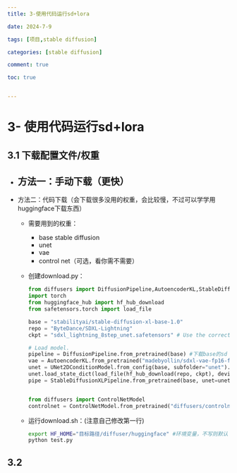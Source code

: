 ```yaml
---
title: 3-使用代码运行sd+lora

date: 2024-7-9

tags: [项目,stable diffusion]

categories: [stable diffusion]

comment: true

toc: true


---
```


#
<!--more-->



# 3- 使用代码运行sd+lora



## 3.1 下载配置文件/权重

- 方法一：手动下载（更快）
  - 

- 方法二：代码下载（会下载很多没用的权重，会比较慢，不过可以学学用huggingface下载东西）
  - 需要用到的权重：
    - base stable diffusion
    - unet
    - vae
    - control net（可选，看你需不需要）

  

  - 创建download.py：

    ```python
    from diffusers import DiffusionPipeline,AutoencoderKL,StableDiffusionXLPipeline, UNet2DConditionModel
    import torch
    from huggingface_hub import hf_hub_download
    from safetensors.torch import load_file
    
    base = "stabilityai/stable-diffusion-xl-base-1.0"
    repo = "ByteDance/SDXL-Lightning"
    ckpt = "sdxl_lightning_8step_unet.safetensors" # Use the correct ckpt for your step setting!
    
    # Load model.
    pipeline = DiffusionPipeline.from_pretrained(base) #下载base的sd
    vae = AutoencoderKL.from_pretrained("madebyollin/sdxl-vae-fp16-fix", torch_dtype=torch.float16) #下载vae
    unet = UNet2DConditionModel.from_config(base, subfolder="unet").to("cuda", torch.float16) #从base的unet部分加载json文件
    unet.load_state_dict(load_file(hf_hub_download(repo, ckpt), device="cuda")) #下载unet部分
    pipe = StableDiffusionXLPipeline.from_pretrained(base, unet=unet, torch_dtype=torch.float16, variant="fp16").to("cuda")
    
    
    from diffusers import ControlNetModel
    controlnet = ControlNetModel.from_pretrained("diffusers/controlnet-canny-sdxl-1.0-mid") #下载control net
    ```

    

  - 运行download.sh：(注意自己修改第一行)

    ```bash
    export HF_HOME="目标路径/diffuser/huggingface" #环境变量，不写则默认：user/cache/
    python test.py
    ```

    

## 3.2

